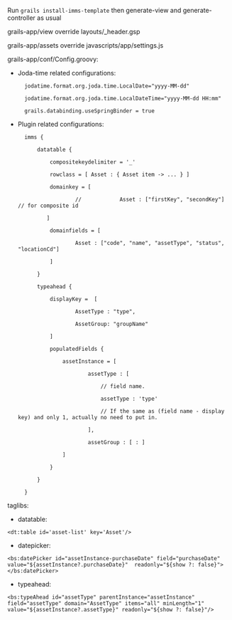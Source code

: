 Run `grails install-imms-template`
then generate-view and generate-controller as usual

grails-app/view
override layouts/_header.gsp

grails-app/assets
override javascripts/app/settings.js



grails-app/conf/Config.groovy:

* Joda-time related configurations:
    
        jodatime.format.org.joda.time.LocalDate="yyyy-MM-dd"
        
        jodatime.format.org.joda.time.LocalDateTime="yyyy-MM-dd HH:mm"
        
        grails.databinding.useSpringBinder = true


* Plugin related configurations:


        imms {
        
            datatable {

                compositekeydelimiter = '_'
            
                rowclass = [ Asset : { Asset item -> ... } ]
                
                domainkey = [
                
                        //            Asset : ["firstKey", "secondKey"] // for composite id
               
               ]
               
                domainfields = [
                
                        Asset : ["code", "name", "assetType", "status", "locationCd"]
                        
                ]
                
            }        
            
            typeahead {
            
                displayKey =  [
                
                        AssetType : "type",
                        
                        AssetGroup: "groupName"
                        
                ]
                
                populatedFields {
                
                    assetInstance = [
                    
                            assetType : [
                            
                                // field name.
                                
                                assetType : 'type' 
                                
                                // If the same as (field name - display key) and only 1, actually no need to put in.
                                
                            ],                 
        
                            assetGroup : [ : ]
                            
                    ]
                    
                }
                
            }
            
        }


taglibs:

* datatable: 

`
<dt:table id='asset-list' key='Asset'/>
`

* datepicker:

`
<bs:datePicker id="assetInstance-purchaseDate" field="purchaseDate"
                           value="${assetInstance?.purchaseDate}"  readonly="${show ?: false}"></bs:datePicker>
`

* typeahead: 

`
<bs:typeAhead id="assetType" parentInstance="assetInstance" field="assetType" domain="AssetType" items="all"
minLength="1"  value="${assetInstance?.assetType}" readonly="${show ?: false}"/>
`

